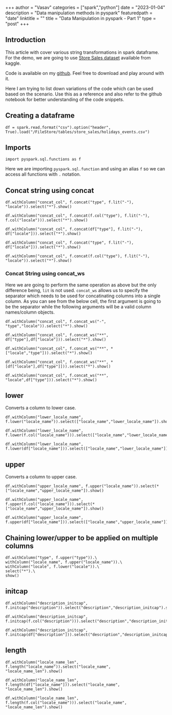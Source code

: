 +++
author = "Vasav"
categories = ["spark","python"]
date = "2023-01-04"
description = "Data manipulation methods in pyspark"
featuredpath = "date"
linktitle = ""
title = "Data Manipulation in pyspark - Part 1"
type = "post"
+++

## Introduction
This article with cover various string transformations in spark dataframe. For the demo, we are going to use [Store Sales dataset](https://www.kaggle.com/competitions/store-sales-time-series-forecasting/data) available from kaggle.

Code is available on my [github](https://github.com/vanandjiwala/pyspark-examples/blob/main/select-example-pyspark.ipynb). Feel free to download and play around with it.

Here I am trying to list down variations of the code which can be used based on the scenario. Use this as a reference and also refer to the github notebook for better understanding of the code snippets.

## Creating a dataframe

```
df = spark.read.format("csv").option("header", True).load("/FileStore/tables/store_sales/holidays_events.csv")
```

## Imports

```
import pyspark.sql.functions as f
```

Here we are importing ```pyspark.sql.function``` and using an alias ```f``` so we can access all functions with ```.``` notation. 

## Concat string using concat

```
df.withColumn("concat_col", f.concat("type", f.lit("-"), "locale")).select("*").show()

df.withColumn("concat_col", f.concat(f.col("type"), f.lit("-"), f.col("locale"))).select("*").show()

df.withColumn("concat_col", f.concat(df["type"], f.lit("-"), df["locale"])).select("*").show()

df.withColumn("concat_col", f.concat("type", f.lit("-"), df["locale"])).select("*").show()

df.withColumn("concat_col", f.concat(f.col("type"), f.lit("-"), "locale")).select("*").show()
```

### Concat String using concat_ws
Here we are going to perform the same operation as above but the only difference being, ```lit``` is not used. ```concat_ws``` allows us to specify the separator which needs to be used for concatinating columns into a single column. As you can see from the below cell, the first argument is going to be the separator while the following arguments will be a valid column names/column objects. 

```
df.withColumn("concat_col", f.concat_ws("-", "type","locale")).select("*").show()

df.withColumn("concat_col", f.concat_ws("**", df["type"],df["locale"])).select("*").show()

df.withColumn("concat_col", f.concat_ws("**", *["locale","type"])).select("*").show()

df.withColumn("concat_col", f.concat_ws("**", *[df["locale"],df["type"]])).select("*").show()

df.withColumn("concat_col", f.concat_ws("**", "locale",df["type"])).select("*").show()
```

## lower

Converts a column to lower case. 

```
df.withColumn("lower_locale_name", f.lower("locale_name")).select(["locale_name","lower_locale_name"]).show()

df.withColumn("lower_locale_name", f.lower(f.col("locale_name"))).select(["locale_name","lower_locale_name"]).show()

df.withColumn("lower_locale_name", f.lower(df["locale_name"])).select(["locale_name","lower_locale_name"]).show()
```

## upper

Converts a column to upper case.

```
df.withColumn("upper_locale_name", f.upper("locale_name")).select(*["locale_name","upper_locale_name"]).show()

df.withColumn("upper_locale_name", f.upper(f.col("locale_name"))).select(*["locale_name","upper_locale_name"]).show()

df.withColumn("upper_locale_name", f.upper(df["locale_name"])).select(["locale_name","upper_locale_name"]).show()
```

## Chaining lower/upper to be applied on multiple columns

```
df.withColumn("type", f.upper("type")).\
withColumn("locale_name", f.upper("locale_name")).\
withColumn("locale", f.lower("locale")).\
select("*").\
show()
```

## initcap

```
df.withColumn("description_initcap", f.initcap("description")).select("description","description_initcap").show()

df.withColumn("description_initcap", f.initcap(f.col("description"))).select("description","description_initcap").show()

df.withColumn("description_initcap", f.initcap(df["description"])).select("description","description_initcap").show()
```

## length

```
df.withColumn("locale_name_len", f.length("locale_name")).select("locale_name", "locale_name_len").show()

df.withColumn("locale_name_len", f.length(df["locale_name"])).select("locale_name", "locale_name_len").show()

df.withColumn("locale_name_len", f.length(f.col("locale_name"))).select("locale_name", "locale_name_len").show()
```